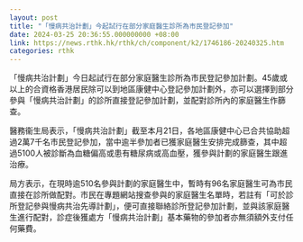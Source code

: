 ```yaml
---
layout: post
title: "「慢病共治計劃」今起試行在部分家庭醫生診所為市民登記參加"
date: 2024-03-25 20:36:55.000000000 +08:00
link: https://news.rthk.hk/rthk/ch/component/k2/1746186-20240325.htm
categories: rthk
---
```


「慢病共治計劃」今日起試行在部分家庭醫生診所為市民登記參加計劃。45歲或以上的合資格香港居民除可以到地區康健中心登記參加計劃外，亦可以選擇到部分參與「慢病共治計劃」的診所直接登記參加計劃，並配對診所內的家庭醫生作篩查。

醫務衞生局表示，「慢病共治計劃」截至本月21日，各地區康健中心已合共協助超過2萬7千名市民登記參加，當中逾半參加者已獲家庭醫生安排完成篩查，其中超過5100人被診斷為血糖偏高或患有糖尿病或高血壓，獲參與計劃的家庭醫生跟進治療。

局方表示，在現時逾510名參與計劃的家庭醫生中，暫時有96名家庭醫生可為市民直接在診所做配對。市民在專題網站搜查參與的家庭醫生名單時，若註有「可於診所登記參與慢病共治先導計劃」，便可直接聯絡診所登記參加計劃，並與該家庭醫生進行配對，診症後獲處方「慢病共治計劃」基本藥物的參加者亦無須額外支付任何藥費。
